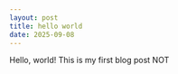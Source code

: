```yaml
---
layout: post
title: hello world
date: 2025-09-08
---
```

Hello, world! This is my first blog post    NOT
